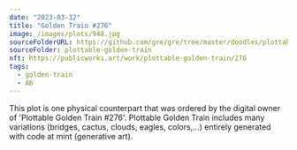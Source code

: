 ```yaml
---
date: "2023-03-12"
title: "Golden Train #276"
image: /images/plots/948.jpg
sourceFolderURL: https://github.com/gre/gre/tree/master/doodles/plottable-golden-train
sourceFolder: plottable-golden-train
nft: https://publicworks.art/work/plottable-golden-train/276
tags:
  - golden-train
  - A6
---
```


This plot is one physical counterpart that was ordered by the digital owner of 'Plottable Golden Train #276'. 
Plottable Golden Train includes many variations (bridges, cactus, clouds, eagles, colors,...) entirely generated with code at mint (generative art).
